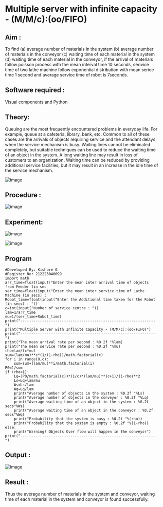 # Multiple server with infinite capacity - (M/M/c):(oo/FIFO)
## Aim :
To find (a) average number of materials in the system (b) average number of materials in the conveyor (c) waiting time of each material in the system (d) waiting time of each material in the conveyor, if the arrival  of materials follow poisson process with the mean interval time 10 seconds, serivice time of two lathe machine follow exponential distribution with mean serice time 1 second and average service time of robot is 7seconds.

## Software required :
Visual components and Python

## Theory:
Queuing are the most frequently encountered problems in everyday life. For example, queue at a cafeteria, library, bank, etc. Common to all of these cases are the arrivals of objects requiring service and the attendant delays when the service mechanism is busy. Waiting lines cannot be eliminated completely, but suitable techniques can be used to reduce the waiting time of an object in the system. A long waiting line may result in loss of customers to an organization. Waiting time can be reduced by providing additional service facilities, but it may result in an increase in the idle time of the service mechanism.

![image](https://user-images.githubusercontent.com/103921593/203238035-1c8109bc-cbf2-4c77-baea-c5b682a752ef.png)

## Procedure :

![image](https://user-images.githubusercontent.com/103921593/203238265-176740b0-eae2-4772-90be-5449869ac9b0.png)




## Experiment:
![image](https://github.com/KishoreG2006/Muttiple-capacity-with-infinite-capacity/assets/163398482/1a0cbc67-78c3-45ee-a840-47da17629af4)



![image](https://github.com/KishoreG2006/Muttiple-capacity-with-infinite-capacity/assets/163398482/77d691bb-7e09-483d-9a78-91150d436728)


## Program

    #Developed By: Kishore G
    #Register No: 212223040099
    import math
    arr_time=float(input("Enter the mean inter arrival time of objects from Feeder (in sec
    ser_time=float(input("Enter the mean inter service time of Lathe Machine (in secs) :
    Robot_time=float(input("Enter the Additional time taken for the Robot (in secs) : "))
    c=int(input("Number of service centre : "))
    lam=1/arr_time
    mu=1/(ser_time+Robot_time)
    print("--------------------------------------------------------------")
    print("Multiple Server with Infinite Capacity - (M/M/c):(oo/FIFO)")
    print("--------------------------------------------------------------")
    print("The mean arrival rate per second : %0.2f "%lam)
    print("The mean service rate per second : %0.2f "%mu)
    rho=lam/(c*mu)
    sum=(lam/mu)**c*(1/(1-rho))/math.factorial(c)
    for i in range(0,c):
        sum=sum+(lam/mu)**i/math.factorial(i)
    P0=1/sum
    if (rho<1):
        Lq=(P0/math.factorial(c))*(1/c)*(lam/mu)**(c+1)/(1-rho)**2
        Ls=Lq+lam/mu
        Ws=Ls/lam
        Wq=Lq/lam
        print("Average number of objects in the system : %0.2f "%Ls)
        print("Average number of objects in the conveyor : %0.2f "%Lq)
        print("Average waiting time of an object in the system : %0.2f secs"%Ws)
        print("Average waiting time of an object in the conveyor : %0.2f secs"%Wq)
        print("Probability that the system is busy : %0.2f "%(rho))
        print("Probability that the system is empty : %0.2f "%(1-rho))
    else:
        print("Warning! Objects Over flow will happen in the conveyor")
    print("--------------------------------------------------------------")

## Output :

![image](https://github.com/KishoreG2006/Muttiple-capacity-with-infinite-capacity/assets/163398482/c7b58c04-991f-4f3c-aa2d-5e07363f324e)



## Result : 

Thus the average number of materials in the system and conveyor, waiting time of each material in
the system and conveyor is found successfully.
